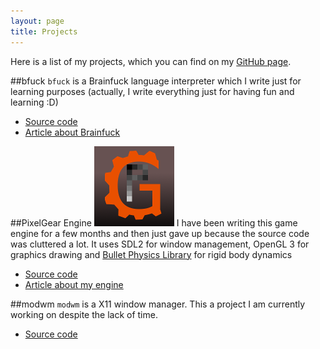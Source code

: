 ```yaml
---
layout: page
title: Projects
---
```


Here is a list of my projects, which you can find on my [GitHub page](https:/github.com/RostakaGmfun).

##bfuck
`bfuck` is a Brainfuck language interpreter which I write just for learning purposes 
(actually, I write everything just for having fun and learning :D)

* [Source code](https://github.com/RostakaGmfun/bfuck)
* [Article about Brainfuck](http://rostakagmfun.github.io/brainfuck-programming.html)

##PixelGear Engine
![pxg-logo](/public/pxg-logo.png)
I have been writing this game engine for a few months and then
just gave up because the source code was cluttered a lot.
It uses SDL2 for window management, OpenGL 3 for graphics drawing 
and [Bullet Physics Library](http://bulletphysics.org/) for rigid body dynamics

* [Source code](https://github.com/RostakaGmfun/PixelGearEngine)
* [Article about my engine](http://rostakagmfun.github.io/pxg-engine-design.html)

##modwm
`modwm` is a X11 window manager. This a project I am currently working on despite the lack of time.

* [Source code](https://github.com/RostakaGmfun/modwm)

